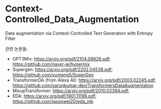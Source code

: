 # Context-Controlled_Data_Augmentation
Data augmentation via Context-Controlled Text Generation with Entropy Filter

관련 논문들:
* GPT3Mix: https://arxiv.org/pdf/2104.08826.pdf; https://github.com/naver-ai/hypermix
* Supergen: https://arxiv.org/pdf/2202.04538.pdf; https://github.com/yumeng5/SuperGen
* TransformerDA (from Alexa AI): https://arxiv.org/pdf/2003.02245.pdf; https://github.com/varunkumar-dev/TransformersDataAugmentation
* MixupTransformer: https://arxiv.org/pdf/2010.02394.pdf; 
* EDA: https://arxiv.org/pdf/1901.11196.pdf; https://github.com/jasonwei20/eda_nlp
